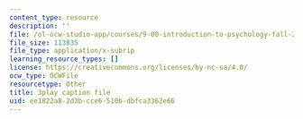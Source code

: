 ```yaml
---
content_type: resource
description: ''
file: /ol-ocw-studio-app/courses/9-00-introduction-to-psychology-fall-2004/ee1822a82d3bcce6510bdbfca3362e66_10491.srt
file_size: 113835
file_type: application/x-subrip
learning_resource_types: []
license: https://creativecommons.org/licenses/by-nc-sa/4.0/
ocw_type: OCWFile
resourcetype: Other
title: 3play caption file
uid: ee1822a8-2d3b-cce6-510b-dbfca3362e66
---
```

